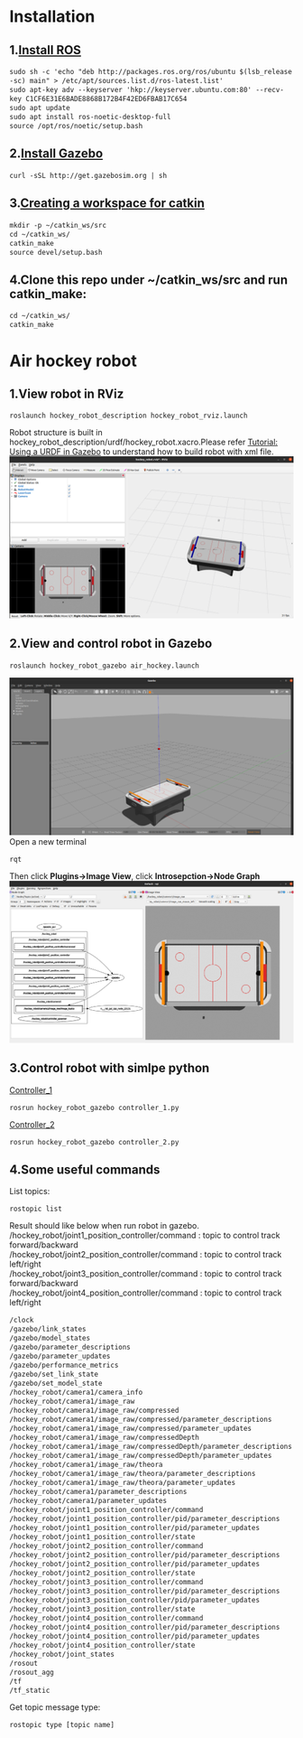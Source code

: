 # Installation
## 1.[Install ROS](http://wiki.ros.org/cn/noetic/Installation/Ubuntu)
```
sudo sh -c 'echo "deb http://packages.ros.org/ros/ubuntu $(lsb_release -sc) main" > /etc/apt/sources.list.d/ros-latest.list'
sudo apt-key adv --keyserver 'hkp://keyserver.ubuntu.com:80' --recv-key C1CF6E31E6BADE8868B172B4F42ED6FBAB17C654
sudo apt update
sudo apt install ros-noetic-desktop-full
source /opt/ros/noetic/setup.bash
```
## 2.[Install Gazebo](http://gazebosim.org/tutorials?tut=install_ubuntu)

```
curl -sSL http://get.gazebosim.org | sh

```
## 3.[Creating a workspace for catkin](http://wiki.ros.org/cn/catkin/Tutorials/create_a_workspace)

```
mkdir -p ~/catkin_ws/src
cd ~/catkin_ws/
catkin_make
source devel/setup.bash
```
## 4.Clone this repo under ~/catkin_ws/src and run catkin_make:
```
cd ~/catkin_ws/
catkin_make
```

# Air hockey robot
## 1.View robot in RViz
```
roslaunch hockey_robot_description hockey_robot_rviz.launch
```
Robot structure is built in hockey_robot_description/urdf/hockey_robot.xacro.Please refer [Tutorial: Using a URDF in Gazebo](http://gazebosim.org/tutorials/?tut=ros_urdf) to understand how to build robot with xml file. </br>
![Rviz preview](/src/rviz_preview.png)


## 2.View and control robot in Gazebo
```
roslaunch hockey_robot_gazebo air_hockey.launch
```
![Gazebo preview](/src/gazebo_launch.png)
Open a new terminal
```
rqt
```
Then click <strong>Plugins->Image View</strong>, click <strong>Introsepction->Node Graph</strong>
![rqt gui](/src/rqt_gui.png)

## 3.Control robot with simlpe python
[Controller_1](/hockey_robot_gazebo/scripts/controller_1.py)
```
rosrun hockey_robot_gazebo controller_1.py
```
[Controller_2](/hockey_robot_gazebo/scripts/controller_2.py)
```
rosrun hockey_robot_gazebo controller_2.py
```

## 4.Some useful commands
List topics:
```
rostopic list
```
Result should like below when run robot in gazebo.</br>
/hockey_robot/joint1_position_controller/command : topic to control track forward/backward</br>
/hockey_robot/joint2_position_controller/command : topic to control track left/right</br>
/hockey_robot/joint3_position_controller/command : topic to control track forward/backward</br>
/hockey_robot/joint4_position_controller/command : topic to control track left/right</br>

```
/clock
/gazebo/link_states
/gazebo/model_states
/gazebo/parameter_descriptions
/gazebo/parameter_updates
/gazebo/performance_metrics
/gazebo/set_link_state
/gazebo/set_model_state
/hockey_robot/camera1/camera_info
/hockey_robot/camera1/image_raw
/hockey_robot/camera1/image_raw/compressed
/hockey_robot/camera1/image_raw/compressed/parameter_descriptions
/hockey_robot/camera1/image_raw/compressed/parameter_updates
/hockey_robot/camera1/image_raw/compressedDepth
/hockey_robot/camera1/image_raw/compressedDepth/parameter_descriptions
/hockey_robot/camera1/image_raw/compressedDepth/parameter_updates
/hockey_robot/camera1/image_raw/theora
/hockey_robot/camera1/image_raw/theora/parameter_descriptions
/hockey_robot/camera1/image_raw/theora/parameter_updates
/hockey_robot/camera1/parameter_descriptions
/hockey_robot/camera1/parameter_updates
/hockey_robot/joint1_position_controller/command
/hockey_robot/joint1_position_controller/pid/parameter_descriptions
/hockey_robot/joint1_position_controller/pid/parameter_updates
/hockey_robot/joint1_position_controller/state
/hockey_robot/joint2_position_controller/command
/hockey_robot/joint2_position_controller/pid/parameter_descriptions
/hockey_robot/joint2_position_controller/pid/parameter_updates
/hockey_robot/joint2_position_controller/state
/hockey_robot/joint3_position_controller/command
/hockey_robot/joint3_position_controller/pid/parameter_descriptions
/hockey_robot/joint3_position_controller/pid/parameter_updates
/hockey_robot/joint3_position_controller/state
/hockey_robot/joint4_position_controller/command
/hockey_robot/joint4_position_controller/pid/parameter_descriptions
/hockey_robot/joint4_position_controller/pid/parameter_updates
/hockey_robot/joint4_position_controller/state
/hockey_robot/joint_states
/rosout
/rosout_agg
/tf
/tf_static

```
Get topic message type:
```
rostopic type [topic name]
```
